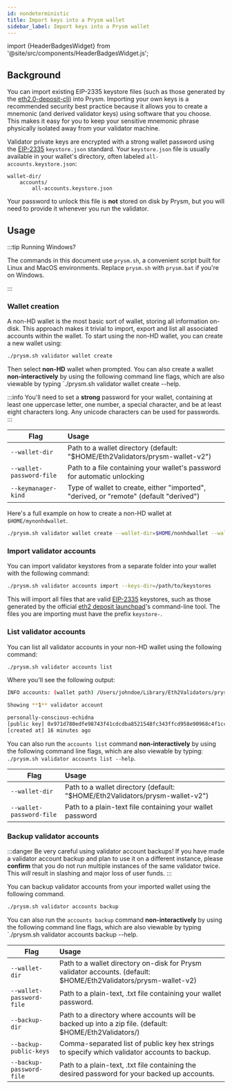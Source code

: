 ```yaml
---
id: nondeterministic
title: Import keys into a Prysm wallet
sidebar_label: Import keys into a Prysm wallet
---
```


import {HeaderBadgesWidget} from '@site/src/components/HeaderBadgesWidget.js';

<HeaderBadgesWidget />

## Background

You can import existing EIP-2335 keystore files (such as those generated by the [eth2.0-deposit-cli](https://github.com/ethereum/eth2.0-deposit-cli)) into Prysm. Importing your own keys is a recommended security best practice because it allows you to create a mnemonic (and derived validator keys) using software that you choose. This makes it easy for you to keep your sensitive mnemonic phrase physically isolated away from your validator machine.

Validator private keys are encrypted with a strong wallet password using the [EIP-2335](https://eips.ethereum.org/EIPS/eip-2335) `keystore.json` standard. Your `keystore.json` file is usually available in your wallet's directory, often labeled `all-accounts.keystore.json`:

```
wallet-dir/
	accounts/
		all-accounts.keystore.json
```

Your password to unlock this file is **not** stored on disk by Prysm, but you will need to provide it whenever you run the validator.

## Usage

:::tip Running Windows?

The commands in this document use `prysm.sh`, a convenient script built for Linux and MacOS environments. Replace `prysm.sh` with `prysm.bat` if you're on Windows.

:::

### Wallet creation

A non-HD wallet is the most basic sort of wallet, storing all information on-disk. This approach makes it trivial to import, export and list all associated accounts within the wallet. To start using the non-HD wallet, you can create a new wallet using:

```bash
./prysm.sh validator wallet create
```

Then select **non-HD** wallet when prompted. You can also create a wallet **non-interactively** by using the following command line flags, which are also viewable by typing `./prysm.sh validator wallet create --help.

:::info
You'll need to set a **strong** password for your wallet, containing at least one uppercase letter, one number, a special character, and be at least eight characters long. Any unicode characters can be used for passwords.
:::

| Flag                     | Usage                                                                                  |
| ------------------------ | :------------------------------------------------------------------------------------- |
| `--wallet-dir`           | Path to a wallet directory (default: "$HOME/Eth2Validators/prysm-wallet-v2")           |
| `--wallet-password-file` | Path to a file containing your wallet's password for automatic unlocking               |
| `--keymanager-kind`      | Type of wallet to create, either "imported", "derived, or "remote" (default "derived") |

Here's a full example on how to create a non-HD wallet at `$HOME/mynonhdwallet`.
```bash
./prysm.sh validator wallet create --wallet-dir=$HOME/nonhdwallet --wallet-password-file=/path/to/password.txt --keymanager-kind=imported
```

### Import validator accounts

You can import validator keystores from a separate folder into your wallet with the following command:

```bash
./prysm.sh validator accounts import --keys-dir=/path/to/keystores
```

This will import all files that are valid [EIP-2335](https://eips.ethereum.org/EIPS/eip-2335) keystores, such as those generated by the official [eth2 deposit launchpad](https://launchpad.ethereum.org/)'s command-line tool. The files you are importing must have the prefix `keystore-`.

### List validator accounts

You can list all validator accounts in your non-HD wallet using the following command:

```bash
./prysm.sh validator accounts list
```

Where you'll see the following output:

```bash
INFO accounts: (wallet path) /Users/johndoe/Library/Eth2Validators/prysm-wallet-v2

Showing **1** validator account

personally-conscious-echidna
[public key] 0x971d780edfe98743f41cdcdba8521548fc343ffcd958e90968c4f1cc5a2e9b6ea11a984397c34c6cc13e9d4e8d14ce1e
[created at] 16 minutes ago
```

You can also run the `accounts list` command **non-interactively** by using the following command line flags, which are also viewable by typing: `./prysm.sh validator accounts list --help`.

| Flag                     | Usage                                                                        |
| ------------------------ | :--------------------------------------------------------------------------- |
| `--wallet-dir`           | Path to a wallet directory (default: "$HOME/Eth2Validators/prysm-wallet-v2") |
| `--wallet-password-file` | Path to a plain-text file containing your wallet password                    |


### Backup validator accounts

:::danger Be very careful using validator account backups!
If you have made a validator account backup and plan to use it on a different instance, 
please **confirm** that you do not run multiple instances of the same validator twice. 
This _will_ result in slashing and major loss of user funds.
:::


You can backup validator accounts from your imported wallet using the following command.

```bash
./prysm.sh validator accounts backup
```

You can also run the `accounts backup` command **non-interactively** by using the following command line flags, which are also viewable by typing `./prysm.sh validator accounts backup --help.

| Flag                     | Usage                                                                                                            |
| ------------------------ | :--------------------------------------------------------------------------------------------------------------- |
| `--wallet-dir`           | Path to a wallet directory on-disk for Prysm validator accounts. (default: $HOME/Eth2Validators/prysm-wallet-v2) |
| `--wallet-password-file` | Path to a plain-text, .txt file containing your wallet password.                                                 |
| `--backup-dir`           | Path to a directory where accounts will be backed up into a zip file. (default: $HOME/Eth2Validators/)           |
| `--backup-public-keys`   | Comma-separated list of public key hex strings to specify which validator accounts to backup.                    |
| `--backup-password-file` | Path to a plain-text, .txt file containing the desired password for your backed up accounts.                     |

